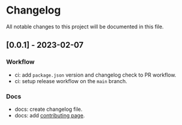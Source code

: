 # Changelog

All notable changes to this project will be documented in this file.

## [0.0.1] - 2023-02-07

### Workflow

- ci: add `package.json` version and changelog check to PR workflow.
- ci: setup release workflow on the `main` branch.

### Docs

- docs: create changelog file.
- docs: add [contributing page](https://devscard.gitbook.io/docs/contributing).
